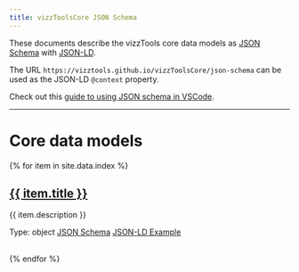 ```yaml
---
title: vizzToolsCore JSON Schema
---
```


These documents describe the vizzTools core data models as [JSON Schema](https://json-schema.org/understanding-json-schema/) with [JSON-LD](https://json-ld.org/).

The URL `https://vizztools.github.io/vizzToolsCore/json-schema` can be used as the JSON-LD `@context` property.

Check out this [guide to using JSON schema in VSCode](https://omkarmore.wordpress.com/2017/04/07/json-schema/).

---

# Core data models

{% for item in site.data.index %}
<h2><a href="json-schema/{{ item.title }}.html">{{ item.title }}</a></h2>

{{ item.description }}

<span class="badge badge-dark value-type">Type: object</span>
<span class="badge badge-dark value-type"><a href="json-schema/{{ item.title }}.schema.json">JSON Schema</a></span>
<span class="badge badge-dark value-type"><a href="json-schema/{{ item.title }}.jsonld">JSON-LD Example</a></span>

<br/>
{% endfor %}
